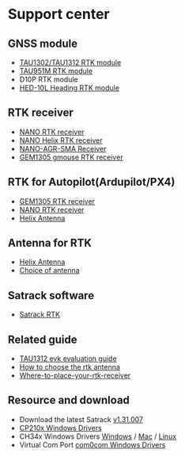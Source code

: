 <div class="container" style="min-height: calc(100vh - 200px); padding: 20px;">
    <h1 id="support-center">Support center</h1>

<div class="support-content" style="margin: 20px 0;">
        <div class="section">
            <h2 id="gnss-module">GNSS module</h2>
            <ul>
                <li><a href="https://wiki.datagnss.com/index.php/TAU1312">TAU1302/TAU1312 RTK module</a></li>
                <li><a href="https://wiki.datagnss.com/index.php/TAU951M">TAU951M RTK module</a></li>
                <li>D10P RTK module</li>
                <li><a href="https://docs.datagnss.com/gnss/rtk_receiver/HED-10L/">HED-10L Heading RTK module</a></li>
            </ul>
        </div>

<div class="section">
            <h2 id="rtk-receiver">RTK receiver</h2>
            <ul>
                <li><a href="https://docs.datagnss.com/gnss/rtk_receiver/NANO/nano-rtk-receiver/">NANO RTK receiver</a></li>
                <li><a href="https://wiki.datagnss.com/index.php/NANO_Helix_RTK">NANO Helix RTK receiver</a></li>
                <li><a href="https://docs.datagnss.com/gnss/rtk_receiver/NANO/nano-agr-sma">NANO-AGR-SMA Receiver</a></li>
                <li><a href="https://docs.datagnss.com/gnss/rtk_receiver/GEM1305">GEM1305 gmouse RTK receiver</a></li>
            </ul>
        </div>

<div class="section">
            <h2 id="rtk-for-autopilotardupilotpx4">RTK for Autopilot(Ardupilot/PX4)</h2>
            <ul>
                <li><a href="/gnss/rtk_receiver/GEM1305/">GEM1305 RTK receiver</a></li>
                <li><a href="/gnss/rtk_receiver/NANO/nano-rtk-receiver/">NANO RTK receiver</a></li>
                <li><a href="/gnss/antenna/helix-antenna/">Helix Antenna</a></li>
            </ul>
        </div>

<div class="section">
            <h2 id="antenna-for-rtk">Antenna for RTK</h2>
            <ul>
                <li><a href="/gnss/antenna/helix-antenna/">Helix Antenna</a></li>
                <li><a href="d303-docs/common/choice-of-antenna/">Choice of antenna</a></li>
            </ul>
        </div>

<div class="section">
            <h2 id="satrack-software">Satrack software</h2>
            <ul>
                <li><a href="/common/common_satrack_guide/">Satrack RTK</a></li>
            </ul>
        </div>

<div class="section">
            <h2 id="related-guide">Related guide</h2>
            <ul>
                <li><a href="https://docs.datagnss.com/rtk-board/evk-tau1312/">TAU1312 evk evaluation guide</a></li>
                <li><a href="https://docs.datagnss.com/d303-docs/common/choice-of-antenna/">How to choose the rtk antenna</a></li>
                <li><a href="https://docs.datagnss.com/d303-docs/common/about-rtk/#where-to-place-your-rtk-receiver">Where-to-place-your-rtk-receiver</a></li>
            </ul>
        </div>

<div class="section">
            <h2 id="resource-and-download">Resource and download</h2>
            <ul>
                <li>Download the latest Satrack <a href="/rtk-board/files/Satrack_client_V1.31.007.zip">v1.31.007</a></li>
                <li><a href="/rtk-board/files/CP210x_Universal_Windows_Driver.zip">CP210x Windows Drivers</a></li>
                <li>CH34x Windows Drivers <a href="/rtk-board/files/drivers/Windows-CH340-Driver.zip">Windows</a> / <a href="/rtk-board/files/drivers/CH341SER_MAC.ZIP">Mac</a> / <a href="/rtk-board/files/drivers/CH341SER_LINUX.ZIP">Linux</a></li>
                <li>Virtual Com Port <a href="/rtk-board/files/com0com-3.0.0.0-i386-and-x64-signed.zip">com0com Windows Drivers</a></li>
            </ul>
        </div>
    </div>
</div>